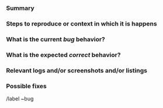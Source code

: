 
### Summary

<!-- (Summarize the bug encountered concisely) -->

### Steps to reproduce or context in which it is happens

<!--(How one can reproduce the issue - this is very important)-->

### What is the current *bug* behavior?

<!--(What actually happens)-->

### What is the expected *correct* behavior?

<!--(What you should see instead)-->

### Relevant logs and/or screenshots and/or listings

<!--(Paste any relevant logs - please use code blocks (```) to format console output,-->
<!--logs, and code as it's very hard to read otherwise.)-->

### Possible fixes

<!--(If you can, link to the line of code that might be responsible for the problem)-->

/label ~bug
